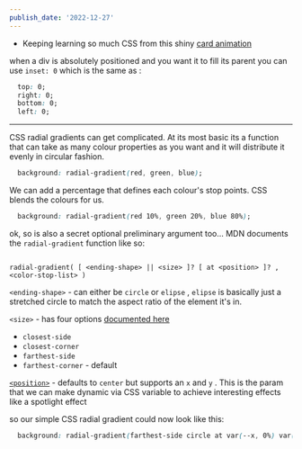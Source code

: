 ```yaml
---
publish_date: '2022-12-27'
---
```

- Keeping learning so much CSS from this shiny [card animation](https://codepen.io/akella/pen/XWYrRmb)

when a div is absolutely positioned and you want it to fill its parent you can use `inset: 0` which is the same as :


```css
  top: 0;
  right: 0;
  bottom: 0;
  left: 0;
```


---

CSS radial gradients can get complicated.  At its most basic its a function that can take as many colour properties as you want and it will distribute it evenly in circular fashion.

```css
  background: radial-gradient(red, green, blue);
```

We can add a percentage that defines each colour's stop points. CSS blends the colours for us.

```css
  background: radial-gradient(red 10%, green 20%, blue 80%);
```

ok, so is also a secret optional preliminary argument too... MDN documents the `radial-gradient` function like so:
```

radial-gradient( [ <ending-shape> || <size> ]? [ at <position> ]? , <color-stop-list> )  

```

`<ending-shape>` - can either be `circle` or `elipse` , `elipse` is basically just a stretched circle to match the aspect ratio of the element it's in.

`<size>` - has four options [documented here](https://developer.mozilla.org/en-US/docs/Web/CSS/gradient/radial-gradient#values) 
   - `closest-side`
   - `closest-corner`
   - `farthest-side`
   - `farthest-corner` - default

[`<position>`](https://developer.mozilla.org/en-US/docs/Web/CSS/position_value) - defaults to `center` but supports an `x` and `y` . This is the param that we can make dynamic via CSS variable to achieve interesting effects like a spotlight effect 

so our simple CSS radial gradient could now look like this:

```css
  background: radial-gradient(farthest-side circle at var(--x, 0%) var(--y, 10%), red 10%, green 20%, blue 80%);
```
